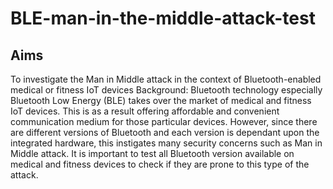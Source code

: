 # BLE-man-in-the-middle-attack-test
## Aims
To investigate the Man in Middle attack in the context of Bluetooth-enabled medical or fitness IoT devices
Background: Bluetooth technology especially Bluetooth Low Energy (BLE) takes over the market of medical and fitness IoT devices. This is as a result offering affordable and convenient communication medium for those particular devices. However, since there are different versions of Bluetooth and each version is dependant upon the integrated hardware, this instigates many security concerns such as Man in Middle attack. It is important to test all Bluetooth version available on medical and fitness devices to check if they are prone to this type of the attack.
